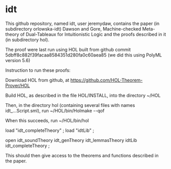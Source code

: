 # idt
This github repository, named idt, user jeremydaw, contains the paper
(in subdirectory orlowska-idt)
Dawson and Gore,
Machine-checked Meta-theory of Dual-Tableaux for Intuitionistic Logic
and the proofs described in it (in subdirectory hol).

The proof were last run using HOL built from github commit
5dbff8c882f39facaa8584351d280fa0c60aea85
(we did this using PolyML version 5.6)

Instruction to run these proofs:

Download HOL from github, at https://github.com/HOL-Theorem-Prover/HOL

Build HOL, as described in the file HOL/INSTALL, into the directory ~/HOL

Then, in the directory hol (containing several files with names
idt_...Script.sml), run
~/HOL/bin/Holmake --qof

When this succeeds, run
~/HOL/bin/hol

load "idt_completeTheory" ;
load "idtLib" ;

open idt_soundTheory idt_genTheory idt_lemmasTheory idtLib idt_completeTheory ;

This should then give access to the theorems and functions described in the
paper.




